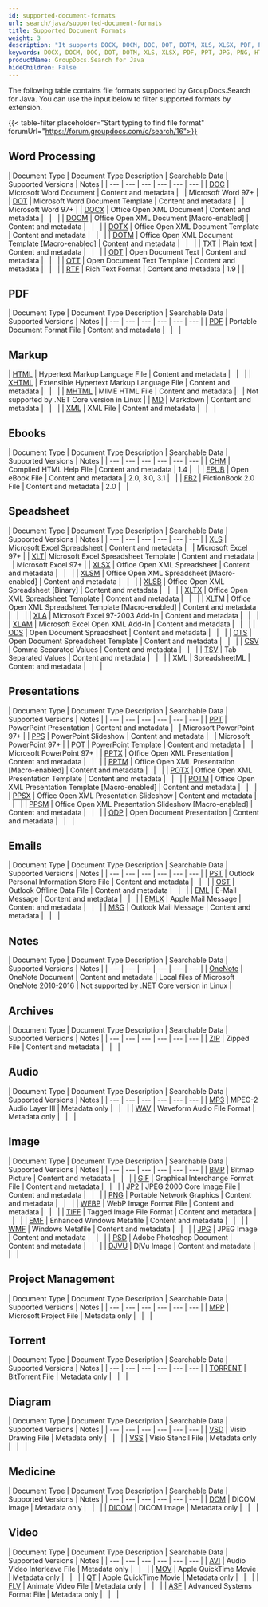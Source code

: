 ```yaml
---
id: supported-document-formats
url: search/java/supported-document-formats
title: Supported Document Formats
weight: 3
description: "It supports DOCX, DOCM, DOC, DOT, DOTM, XLS, XLSX, PDF, PPT, JPG, PNG, HTML, EML and many more"
keywords: DOCX, DOCM, DOC, DOT, DOTM, XLS, XLSX, PDF, PPT, JPG, PNG, HTML, EML
productName: GroupDocs.Search for Java
hideChildren: False
---
```

The following table contains file formats supported by GroupDocs.Search for Java. You can use the input below to filter supported formats by extension.

{{< table-filter placeholder="Start typing to find file format" forumUrl="https://forum.groupdocs.com/c/search/16">}}

## Word Processing

| Document Type | Document Type Description | Searchable Data | Supported Versions | Notes |
| --- | --- | --- | --- | --- | --- |
| [DOC](https://docs.fileformat.com/word-processing/doc/) | Microsoft Word Document | Content and metadata |   | Microsoft Word 97+ |
| [DOT](https://docs.fileformat.com/word-processing/dot/) | Microsoft Word Document Template | Content and metadata |   | Microsoft Word 97+ |
| [DOCX](https://docs.fileformat.com/word-processing/docx/) | Office Open XML Document | Content and metadata |   |   |
| [DOCM](https://docs.fileformat.com/word-processing/docm/) | Office Open XML Document \[Macro-enabled\] | Content and metadata |   |   |
| [DOTX](https://docs.fileformat.com/word-processing/dotx/) | Office Open XML Document Template | Content and metadata |   |   |
| [DOTM](https://docs.fileformat.com/word-processing/dotm/) | Office Open XML Document Template \[Macro-enabled\] | Content and metadata |   |   |
| [TXT](https://docs.fileformat.com/word-processing/txt/) | Plain text | Content and metadata |   |   |
| [ODT](https://docs.fileformat.com/word-processing/odt/) | Open Document Text | Content and metadata |   |   |
| [OTT](https://docs.fileformat.com/word-processing/ott/) | Open Document Text Template | Content and metadata |   |   |
| [RTF](https://docs.fileformat.com/word-processing/rtf/) | Rich Text Format | Content and metadata | 1.9 |  |

## PDF

| Document Type | Document Type Description | Searchable Data | Supported Versions | Notes |
| --- | --- | --- | --- | --- | --- |
| [PDF](https://docs.fileformat.com/pdf/) | Portable Document Format File | Content and metadata |   |   |

## Markup

| [HTML](https://docs.fileformat.com/web/html/) | Hypertext Markup Language File | Content and metadata |   |   |
| [XHTML](https://docs.fileformat.com/web/xhtml/) | Extensible Hypertext Markup Language File | Content and metadata |   |   |
| [MHTML](https://docs.fileformat.com/web/mhtml/) | MIME HTML File | Content and metadata |   | Not supported by .NET Core version in Linux |
| [MD](https://docs.fileformat.com/word-processing/md/) | Markdown | Content and metadata |   |   |
| [XML](https://docs.fileformat.com/web/xml/) | XML File | Content and metadata |   |   |


## Ebooks

| Document Type | Document Type Description | Searchable Data | Supported Versions | Notes |
| --- | --- | --- | --- | --- | --- |
| [CHM](https://docs.fileformat.com/web/chm/) | Compiled HTML Help File | Content and metadata | 1.4 |   |
| [EPUB](https://docs.fileformat.com/ebook/epub/) | Open eBook File | Content and metadata | 2.0, 3.0, 3.1 |   |
| [FB2](https://docs.fileformat.com/ebook/fb2/) | FictionBook 2.0 File | Content and metadata | 2.0 |   |

## Speadsheet

| Document Type | Document Type Description | Searchable Data | Supported Versions | Notes |
| --- | --- | --- | --- | --- | --- |
| [XLS](https://docs.fileformat.com/spreadsheet/xls/) | Microsoft Excel Spreadsheet | Content and metadata |   | Microsoft Excel 97+ |
| [XLT](https://docs.fileformat.com/spreadsheet/xlt/)| Microsoft Excel Spreadsheet Template | Content and metadata |   | Microsoft Excel 97+ |
| [XLSX](https://docs.fileformat.com/spreadsheet/xlsx/) | Office Open XML Spreadsheet | Content and metadata |   |   |
| [XLSM](https://docs.fileformat.com/spreadsheet/xlsm/) | Office Open XML Spreadsheet \[Macro-enabled\] | Content and metadata |   |   |
| [XLSB](https://docs.fileformat.com/spreadsheet/xlsb/) | Office Open XML Spreadsheet \[Binary\] | Content and metadata |   |   |
| [XLTX](https://docs.fileformat.com/spreadsheet/xltx/) | Office Open XML Spreadsheet Template | Content and metadata |   |   |
| [XLTM](https://docs.fileformat.com/spreadsheet/xltm/) | Office Open XML Spreadsheet Template \[Macro-enabled\] | Content and metadata |   |   |
| [XLA](https://docs.fileformat.com/spreadsheet/xla/) | Microsoft Excel 97-2003 Add-In | Content and metadata |   |   |
| [XLAM](https://docs.fileformat.com/spreadsheet/xlam/) | Microsoft Excel Open XML Add-In | Content and metadata |   |   |
| [ODS](https://docs.fileformat.com/spreadsheet/ods/) | Open Document Spreadsheet | Content and metadata |   |   |
| [OTS](https://docs.fileformat.com/spreadsheet/ots/) | Open Document Spreadsheet Template | Content and metadata |   |   |
| [CSV](https://docs.fileformat.com/spreadsheet/csv/) | Comma Separated Values | Content and metadata |   |   |
| [TSV](https://docs.fileformat.com/spreadsheet/tsv/) | Tab Separated Values | Content and metadata |   |   |
| XML | SpreadsheetML | Content and metadata |   |   |

## Presentations

| Document Type | Document Type Description | Searchable Data | Supported Versions | Notes |
| --- | --- | --- | --- | --- | --- |
| [PPT](https://docs.fileformat.com/presentation/ppt/) | PowerPoint Presentation | Content and metadata |   | Microsoft PowerPoint 97+ |
| [PPS](https://docs.fileformat.com/presentation/pps/) | PowerPoint Slideshow | Content and metadata |   | Microsoft PowerPoint 97+ |
| [POT](https://docs.fileformat.com/presentation/pot/) | PowerPoint Template | Content and metadata |   | Microsoft PowerPoint 97+ |
| [PPTX](https://docs.fileformat.com/presentation/pptx/) | Office Open XML Presentation | Content and metadata |   |   |
| [PPTM](https://docs.fileformat.com/presentation/pptm/) | Office Open XML Presentation \[Macro-enabled\] | Content and metadata |   |   |
| [POTX](https://docs.fileformat.com/presentation/potx/)  | Office Open XML Presentation Template | Content and metadata |   |   |
| [POTM](https://docs.fileformat.com/presentation/potm/) | Office Open XML Presentation Template \[Macro-enabled\] | Content and metadata |   |   |
| [PPSX](https://docs.fileformat.com/presentation/ppsx/) | Office Open XML Presentation Slideshow | Content and metadata |   |   |
| [PPSM](https://docs.fileformat.com/presentation/ppsm/) | Office Open XML Presentation Slideshow \[Macro-enabled\] | Content and metadata |   |   |
| [ODP](https://docs.fileformat.com/presentation/odp/) | Open Document Presentation | Content and metadata |   |   |

## Emails

| Document Type | Document Type Description | Searchable Data | Supported Versions | Notes |
| --- | --- | --- | --- | --- | --- |
| [PST](https://docs.fileformat.com/email/pst/) | Outlook Personal Information Store File | Content and metadata |   |   |
| [OST](https://docs.fileformat.com/email/ost/) | Outlook Offline Data File | Content and metadata |   |   |
| [EML](https://docs.fileformat.com/email/eml/) | E-Mail Message | Content and metadata |   |   |
| [EMLX](https://docs.fileformat.com/email/emlx/) | Apple Mail Message | Content and metadata |   |   |
| [MSG](https://docs.fileformat.com/email/msg/) | Outlook Mail Message | Content and metadata |   |   |

## Notes

| Document Type | Document Type Description | Searchable Data | Supported Versions | Notes |
| --- | --- | --- | --- | --- | --- |
| [OneNote](https://docs.fileformat.com/note-taking/one/) | OneNote Document | Content and metadata | Local files of Microsoft OneNote 2010-2016 | Not supported by .NET Core version in Linux |

## Archives

| Document Type | Document Type Description | Searchable Data | Supported Versions | Notes |
| --- | --- | --- | --- | --- | --- |
| [ZIP](https://docs.fileformat.com/compression/zip/) | Zipped File | Content and metadata |   |   |

## Audio

| Document Type | Document Type Description | Searchable Data | Supported Versions | Notes |
| --- | --- | --- | --- | --- | --- |
| [MP3](https://docs.fileformat.com/audio/mp3/) | MPEG-2 Audio Layer III | Metadata only |   |   |
| [WAV](https://docs.fileformat.com/audio/wav/) | Waveform Audio File Format | Metadata only |   |   |

## Image

| Document Type | Document Type Description | Searchable Data | Supported Versions | Notes |
| --- | --- | --- | --- | --- | --- |
| [BMP](https://docs.fileformat.com/image/bmp/) | Bitmap Picture | Content and metadata |   |   |
| [GIF](https://docs.fileformat.com/image/gif/) | Graphical Interchange Format File | Content and metadata |   |   |
| [JP2](https://docs.fileformat.com/image/jp2/) | JPEG 2000 Core Image File | Content and metadata |   |   |
| [PNG](https://docs.fileformat.com/image/png/) | Portable Network Graphics | Content and metadata |   |   |
| [WEBP](https://docs.fileformat.com/image/webp/) | WebP Image Format File | Content and metadata |   |   |
| [TIFF](https://docs.fileformat.com/image/tiff/) | Tagged Image File Format | Content and metadata |   |   |
| [EMF](https://docs.fileformat.com/image/emf/) | Enhanced Windows Metafile | Content and metadata |   |   |
| [WMF](https://docs.fileformat.com/image/wmf/) | Windows Metafile | Content and metadata |   |   |
| [JPG](https://docs.fileformat.com/image/jpeg/) | JPEG Image | Content and metadata |   |   |
| [PSD](https://docs.fileformat.com/image/psd/) | Adobe Photoshop Document | Content and metadata |   |   |
| [DJVU](https://docs.fileformat.com/image/djvu/) | DjVu Image | Content and metadata |   |   |

## Project Management

| Document Type | Document Type Description | Searchable Data | Supported Versions | Notes |
| --- | --- | --- | --- | --- | --- |
| [MPP](https://docs.fileformat.com/project-management/mpp/) | Microsoft Project File | Metadata only |   |   |

## Torrent

| Document Type | Document Type Description | Searchable Data | Supported Versions | Notes |
| --- | --- | --- | --- | --- | --- |
| [TORRENT](https://docs.fileformat.com/misc/torrent/) | BitTorrent File | Metadata only |   |   |


## Diagram

| Document Type | Document Type Description | Searchable Data | Supported Versions | Notes |
| --- | --- | --- | --- | --- | --- |
| [VSD](https://docs.fileformat.com/image/vsd/) | Visio Drawing File | Metadata only |   |   |
| [VSS](https://docs.fileformat.com/image/vss/) | Visio Stencil File | Metadata only |   |   |

## Medicine

| Document Type | Document Type Description | Searchable Data | Supported Versions | Notes |
| --- | --- | --- | --- | --- | --- |
| [DCM](https://docs.fileformat.com/image/dcm/) | DICOM Image | Metadata only |   |   |
| [DICOM](https://docs.fileformat.com/image/dcm/) | DICOM Image | Metadata only |   |   |


## Video

| Document Type | Document Type Description | Searchable Data | Supported Versions | Notes |
| --- | --- | --- | --- | --- | --- |
| [AVI](https://docs.fileformat.com/video/avi/) | Audio Video Interleave File | Metadata only |   |   |
| [MOV](https://docs.fileformat.com/video/mov/) | Apple QuickTime Movie | Metadata only |   |   |
| [QT](https://docs.fileformat.com/video/qt/) | Apple QuickTime Movie | Metadata only |   |   |
| [FLV](https://docs.fileformat.com/video/flv/) | Animate Video File | Metadata only |   |   |
| [ASF](https://docs.fileformat.com/video/wmv/) | Advanced Systems Format File | Metadata only |   |   |
